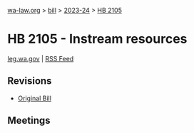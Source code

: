 [wa-law.org](/) > [bill](/bill/) > [2023-24](/bill/2023-24/) > [HB 2105](/bill/2023-24/hb/2105/)

# HB 2105 - Instream resources
[leg.wa.gov](https://app.leg.wa.gov/billsummary?BillNumber=2105&Year=2023&Initiative=false) | [RSS Feed](./rss.xml)

## Revisions
* [Original Bill](1/)

## Meetings
